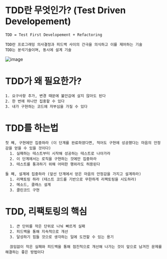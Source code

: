 # TDD란 무엇인가? (Test Driven Developement)
    TDD = Test First Developement + Refactoring
    
    TDD란 프로그래밍 의사결정과 피드백 사이의 간극을 의식하고 이를 제어하는 기술
    TDD는 분석기술이며, 동시에 설계 기술

 ![image](https://github.com/user-attachments/assets/eb36d048-2546-4d57-9da3-b88814b92033)

# TDD가 왜 필요한가?
    1. 요구사항 추가, 변경 때문에 불안감에 살지 않아도 된다
    2. 한 번에 하나만 집중할 수 있다
    3. 내가 구현하는 코드에 자부심을 가질 수 있다

# TDD를 하는법
    첫 째, 구현에만 집중하라 (이 단계를 완료하였다면, 적어도 구현에 성공했다는 마음의 안정감을 얻을 수 있을 것이다) 
      1. 실패하는 테스트부터 시작해 성공하는 테스트로 나아가라
      2. 이 단계에서는 로직을 구현하는 것에만 집중하라
      3. 테스트를 통과하기 위해 어떠한 행위라도 허용된다

    둘 째, 설계에 집중하라 (앞선 단계에서 얻은 마음의 안정감을 가지고 설계하라)
      1. 리팩토링 하라 (테스트 코드를 기반으로 무한하게 리팩토링을 시도하라)
      2. 메소드, 클래스 설계
      3. 클린코드 구현
    
# TDD, 리팩토링의 핵심
      1. 큰 단위를 작은 단위로 나눠 빠르게 실패
      2. 피드백을 통해 지속적으로 개선
      3. 달성하기 힘들 것으로 생각하는 일에 도전할 수 있는 용기

      끊임없이 작은 실패와 피드백을 통해 점진적으로 개선해 나가는 것이 앞으로 남겨진 문제를 해결하는 좋은 방법이다
